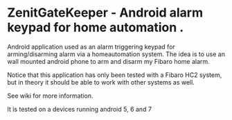 # ZenitGateKeeper - Android alarm keypad for home automation .

Android application used as an alarm triggering keypad for arming/disarming alarm via a homeautomation system. The idea is to use an wall mounted android phone to arm and disarm my Fibaro home alarm.

Notice that this application has only been tested with a Fibaro HC2 system, but in theory it should be able to work with other systems as well. 

See wiki for more information.

It is tested on a devices running android 5, 6 and 7

